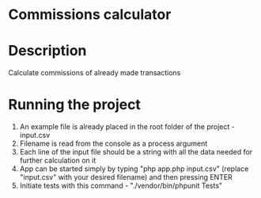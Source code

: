 # Commissions calculator

# Description
Calculate commissions of already made transactions

# Running the project
1. An example file is already placed in the root folder of the project - input.csv
2. Filename is read from the console as a process argument
3. Each line of the input file should be a string with all the data needed for further calculation on it
4. App can be started simply by typing "php app.php input.csv" (replace "input.csv" with your desired filename) and then pressing ENTER
5. Initiate tests with this command - "./vendor/bin/phpunit Tests"

